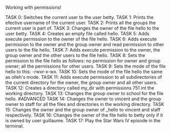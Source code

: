 Working with permissions!

TASK 0: Switches the current user to the user betty.
TASK 1: Prints the efective username of the current user.
TASK 2:	Prints all the groups the current user is part of.
TASK 3: Changes the owner of the file hello to the user betty.
TASK 4: Creates an empty file called hello.
TASK 5: Adds execute permission to the owner of the file hello.
TASK 6: Adds execute permission to the owner and the group owner and read permission to other users to the file hello.
TASK 7: Adds execute permission to the owner, the group owner and the other users to the file hello.
TASK 8: Sets the permission to the file hello as follows: no permission for owner and group owner; all the permissions for other users.
TASK 9:	Sets the mode of the file hello to this: -rwxr-x-wx.
TASK 10: Sets the mode of the file hello the same as olleh's mode.
TASK 11: Adds execute permission to all subdirectories of the current directory for the owner, the group owner and all other users.
TASK 12: Creates a directory called my_dir with permissions 751 int the working directory.
TASK 13: Changes the group owner to school for the file hello.
#ADVANCED
TASK 14: Changes the owner to vincent and the group owner to staff for all the files and directories in the working directory.
TASK 15: Changes the owner and the group owner of _hello to vincent and staff respectively.
TASK 16: Changes the owner of the file hello to betty only if it is owned by user guillaume.
TASK 17: Play the Star Wars IV episode in the terminal.
